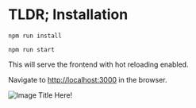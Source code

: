 # TLDR; Installation

<code>npm run install</code>

<code>npm run start</code>

This will serve the frontend with hot reloading enabled.

Navigate to [http://localhost:3000](http://localhost:3000) in the browser.

![Image Title Here!](/assets/images/blockpaper.jpeg "Image Title in Quotes")
